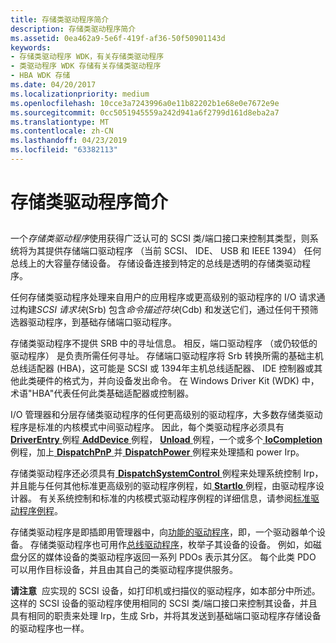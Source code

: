 ```yaml
---
title: 存储类驱动程序简介
description: 存储类驱动程序简介
ms.assetid: 0ea462a9-5e6f-419f-af36-50f50901143d
keywords:
- 存储类驱动程序 WDK，有关存储类驱动程序
- 类驱动程序 WDK 存储有关存储类驱动程序
- HBA WDK 存储
ms.date: 04/20/2017
ms.localizationpriority: medium
ms.openlocfilehash: 10cce3a7243996a0e11b82202b1e68e0e7672e9e
ms.sourcegitcommit: 0cc5051945559a242d941a6f2799d161d8eba2a7
ms.translationtype: MT
ms.contentlocale: zh-CN
ms.lasthandoff: 04/23/2019
ms.locfileid: "63382113"
---
```

# <a name="introduction-to-storage-class-drivers"></a>存储类驱动程序简介


## <span id="ddk_introduction_to_storage_class_drivers_kg"></span><span id="DDK_INTRODUCTION_TO_STORAGE_CLASS_DRIVERS_KG"></span>


一个*存储类驱动程序*使用获得广泛认可的 SCSI 类/端口接口来控制其类型，则系统将为其提供存储端口驱动程序 （当前 SCSI、 IDE、 USB 和 IEEE 1394） 任何总线上的大容量存储设备。 存储设备连接到特定的总线是透明的存储类驱动程序。

任何存储类驱动程序处理来自用户的应用程序或更高级别的驱动程序的 I/O 请求通过构建*SCSI 请求块*(Srb) 包含*命令描述符块*(Cdb) 和发送它们，通过任何干预筛选器驱动程序，到基础存储端口驱动程序。

存储类驱动程序不提供 SRB 中的寻址信息。 相反，端口驱动程序 （或仍较低的驱动程序） 是负责所需任何寻址。 存储端口驱动程序将 Srb 转换所需的基础主机总线适配器 (HBA)，这可能是 SCSI 或 1394年主机总线适配器、 IDE 控制器或其他此类硬件的格式为，并向设备发出命令。 在 Windows Driver Kit (WDK) 中，术语"HBA"代表任何此类基础适配器或控制器。

I/O 管理器和分层存储类驱动程序的任何更高级别的驱动程序，大多数存储类驱动程序是标准的内核模式中间驱动程序。 因此，每个类驱动程序必须具有[ **DriverEntry** ](https://msdn.microsoft.com/library/windows/hardware/ff544113)例程[ **AddDevice** ](https://msdn.microsoft.com/library/windows/hardware/ff540521)例程， [ **Unload** ](https://msdn.microsoft.com/library/windows/hardware/ff564886)例程，一个或多个[ **IoCompletion** ](https://msdn.microsoft.com/library/windows/hardware/ff548354)例程，加上[ **DispatchPnP** ](https://docs.microsoft.com/windows-hardware/drivers/ddi/content/wdm/nc-wdm-driver_dispatch)并[ **DispatchPower** ](https://docs.microsoft.com/windows-hardware/drivers/ddi/content/wdm/nc-wdm-driver_dispatch)例程来处理插和 power Irp。

存储类驱动程序还必须具有[ **DispatchSystemControl** ](https://docs.microsoft.com/windows-hardware/drivers/ddi/content/wdm/nc-wdm-driver_dispatch)例程来处理系统控制 Irp，并且能与任何其他标准更高级别的驱动程序例程，如[ **StartIo** ](https://msdn.microsoft.com/library/windows/hardware/ff563858)例程，由驱动程序设计器。 有关系统控制和标准的内核模式驱动程序例程的详细信息，请参阅[标准驱动程序例程](https://docs.microsoft.com/windows-hardware/drivers/kernel/introduction-to-standard-driver-routines)。

存储类驱动程序是即插即用管理器中，向[功能的驱动程序](https://msdn.microsoft.com/library/windows/hardware/ff546516)，即，一个驱动器单个设备。 存储类驱动程序也可用作[总线驱动程序](https://msdn.microsoft.com/library/windows/hardware/ff540704)，枚举子其设备的设备。 例如，如磁盘分区的媒体设备的类驱动程序返回一系列 PDOs 表示其分区。 每个此类 PDO 可以用作目标设备，并且由其自己的类驱动程序提供服务。

**请注意**  应实现的 SCSI 设备，如打印机或扫描仪的驱动程序，如本部分中所述。 这样的 SCSI 设备的驱动程序使用相同的 SCSI 类/端口接口来控制其设备，并且具有相同的职责来处理 Irp，生成 Srb，并将其发送到基础端口驱动程序存储设备的驱动程序也一样。

 

 

 




